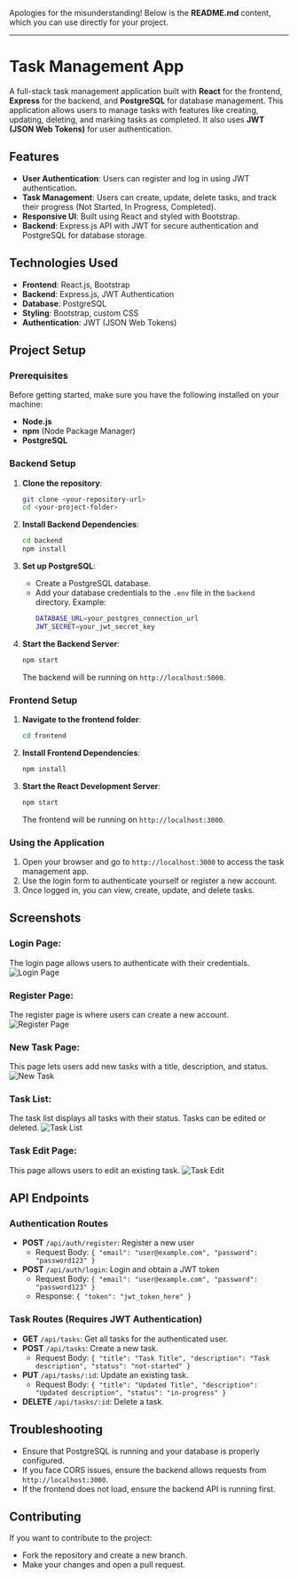 Apologies for the misunderstanding! Below is the **README.md** content, which you can use directly for your project.

---

# Task Management App

A full-stack task management application built with **React** for the frontend, **Express** for the backend, and **PostgreSQL** for database management. This application allows users to manage tasks with features like creating, updating, deleting, and marking tasks as completed. It also uses **JWT (JSON Web Tokens)** for user authentication.

## Features
- **User Authentication**: Users can register and log in using JWT authentication.
- **Task Management**: Users can create, update, delete tasks, and track their progress (Not Started, In Progress, Completed).
- **Responsive UI**: Built using React and styled with Bootstrap.
- **Backend**: Express.js API with JWT for secure authentication and PostgreSQL for database storage.

## Technologies Used
- **Frontend**: React.js, Bootstrap
- **Backend**: Express.js, JWT Authentication
- **Database**: PostgreSQL
- **Styling**: Bootstrap, custom CSS
- **Authentication**: JWT (JSON Web Tokens)

## Project Setup

### Prerequisites
Before getting started, make sure you have the following installed on your machine:
- **Node.js**
- **npm** (Node Package Manager)
- **PostgreSQL**

### Backend Setup

1. **Clone the repository**:
   ```bash
   git clone <your-repository-url>
   cd <your-project-folder>
   ```

2. **Install Backend Dependencies**:
   ```bash
   cd backend
   npm install
   ```

3. **Set up PostgreSQL**:
   - Create a PostgreSQL database.
   - Add your database credentials to the `.env` file in the `backend` directory. Example:
     ```bash
     DATABASE_URL=your_postgres_connection_url
     JWT_SECRET=your_jwt_secret_key
     ```

4. **Start the Backend Server**:
   ```bash
   npm start
   ```
   The backend will be running on `http://localhost:5000`.

### Frontend Setup

1. **Navigate to the frontend folder**:
   ```bash
   cd frontend
   ```

2. **Install Frontend Dependencies**:
   ```bash
   npm install
   ```

3. **Start the React Development Server**:
   ```bash
   npm start
   ```
   The frontend will be running on `http://localhost:3000`.

### Using the Application
1. Open your browser and go to `http://localhost:3000` to access the task management app.
2. Use the login form to authenticate yourself or register a new account.
3. Once logged in, you can view, create, update, and delete tasks.

## Screenshots

### Login Page:
The login page allows users to authenticate with their credentials.
![Login Page](./images/LoginPage.png)

### Register Page:
The register page is where users can create a new account.
![Register Page](./images/RegisterPage.png)

### New Task Page:
This page lets users add new tasks with a title, description, and status.
![New Task](./images/NewTask.png)

### Task List:
The task list displays all tasks with their status. Tasks can be edited or deleted.
![Task List](./images/TaskList.png)

### Task Edit Page:
This page allows users to edit an existing task.
![Task Edit](./images/TaskEdit.png)

## API Endpoints

### Authentication Routes
- **POST** `/api/auth/register`: Register a new user
  - Request Body: `{ "email": "user@example.com", "password": "password123" }`
- **POST** `/api/auth/login`: Login and obtain a JWT token
  - Request Body: `{ "email": "user@example.com", "password": "password123" }`
  - Response: `{ "token": "jwt_token_here" }`

### Task Routes (Requires JWT Authentication)
- **GET** `/api/tasks`: Get all tasks for the authenticated user.
- **POST** `/api/tasks`: Create a new task.
  - Request Body: `{ "title": "Task Title", "description": "Task description", "status": "not-started" }`
- **PUT** `/api/tasks/:id`: Update an existing task.
  - Request Body: `{ "title": "Updated Title", "description": "Updated description", "status": "in-progress" }`
- **DELETE** `/api/tasks/:id`: Delete a task.

## Troubleshooting

- Ensure that PostgreSQL is running and your database is properly configured.
- If you face CORS issues, ensure the backend allows requests from `http://localhost:3000`.
- If the frontend does not load, ensure the backend API is running first.

## Contributing

If you want to contribute to the project:
- Fork the repository and create a new branch.
- Make your changes and open a pull request.
